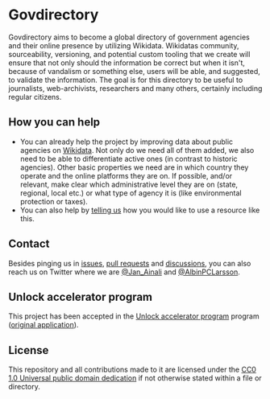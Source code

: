 # Govdirectory

Govdirectory aims to become a global directory of government agencies and their online presence by utilizing Wikidata.
Wikidatas community, sourceability, versioning, and potential custom tooling that we create will ensure that not only should the information be correct but when it isn't, because of vandalism or something else, users will be able, and suggested, to validate the information.
The goal is for this directory to be useful to journalists, web-archivists, researchers and many others, certainly including regular citizens.

## How you can help

- You can already help the project by improving data about public agencies on [Wikidata](https://wikidata.org). Not only do we need all of them added, we also need to be able to differentiate active ones (in contrast to historic agencies). Other basic properties we need are in which country they operate and the online platforms they are on. If possible, and/or relevant, make clear which administrative level they are on (state, regional, local etc.) or what type of agency it is (like environmental protection or taxes).
- You can also help by [telling us](https://github.com/govdirectory/website/discussions) how you would like to use a resource like this.

## Contact

Besides pinging us in [issues](https://github.com/govdirectory/website/issues), [pull requests](https://github.com/govdirectory/website/pulls) and [discussions](https://github.com/govdirectory/website/discussions), you can also reach us on Twitter where we are [@Jan_Ainali](https://twitter.com/Jan_Ainali/) and [@AlbinPCLarsson](https://twitter.com/AlbinPCLarsson).

## Unlock accelerator program

This project has been accepted in the [Unlock accelerator program](https://www.wikimedia.de/unlock/) program ([original application](https://www.wikidata.org/wiki/User:Ainali/Social_media_for_public_organizations/Unlock)).

## License

This repository and all contributions made to it are licensed under the [CC0 1.0 Universal public domain dedication](LICENSE) if not otherwise stated within a file or directory.

